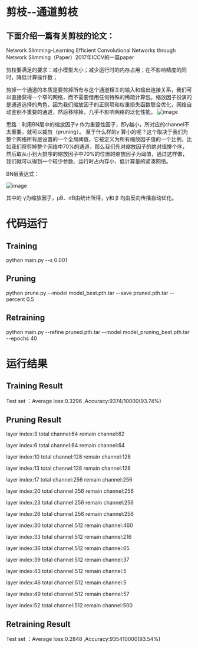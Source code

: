# 剪枝--通道剪枝

## 下面介绍一篇有关剪枝的论文：
Network Slimming-Learning Efficient Convolutional Networks through Network Slimming（Paper）2017年ICCV的一篇paper

剪枝要满足的要求：减小模型大小；减少运行时的内存占用；在不影响精度的同时，降低计算操作数；

剪掉一个通道的本质是要剪掉所有与这个通道相关的输入和输出连接关系，我们可以直接获得一个窄的网络，而不需要借用任何特殊的稀疏计算包。缩放因子扮演的是通道选择的角色，因为我们缩放因子的正则项和权重损失函数联合优化，网络自动鉴别不重要的通道，然后移除掉，几乎不影响网络的泛化性能。
![image](https://user-images.githubusercontent.com/80331072/112111624-6998d380-8bef-11eb-8bbb-7b2cb85e1497.png)

思路：利用BN层中的缩放因子γ 作为重要性因子，即γ越小，所对应的channel不太重要，就可以裁剪（pruning）。
至于什么样的γ 算小的呢？这个取决于我们为整个网络所有层设置的一个全局阈值，它被定义为所有缩放因子值的一个比例，比如我们将剪掉整个网络中70%的通道，那么我们先对缩放因子的绝对值排个序，然后取从小到大排序的缩放因子中70%的位置的缩放因子为阈值，通过这样做，我们就可以得到一个较少参数、运行时占内存小、低计算量的紧凑网络。

BN层表达式：

![image](https://user-images.githubusercontent.com/80331072/112111348-09099680-8bef-11eb-8a96-dfabe6939d3a.png)

其中的 γ为缩放因子，µB、σB由统计所得，γ和 β 均由反向传播自动优化。


# 代码运行
## Training
python main.py --s 0.001   
## Pruning
python prune.py --model model_best.pth.tar --save pruned.pth.tar --percent 0.5
## Retraining
python main.py --refine pruned.pth.tar --model model_pruning_best.pth.tar --epochs 40

# 运行结果
## Training Result
Test set ：Average loss:0.3296 ,Accuracy:9374/10000(93.74%)
## Pruning Result
layer index:3         total channel:64         remain channel:62

layer index:6         total channel:64         remain channel:64

layer index:10        total channel:128        remain channel:128

layer index:13        total channel:128        remain channel:128

layer index:17        total channel:256        remain channel:256

layer index:20        total channel:256        remain channel:256

layer index:23        total channel:256        remain channel:256

layer index:26        total channel:256        remain channel:256

layer index:30        total channel:512        remain channel:460

layer index:33        total channel:512        remain channel:216

layer index:36        total channel:512        remain channel:65

layer index:39        total channel:512        remain channel:37

layer index:43        total channel:512        remain channel:5

layer index:46        total channel:512        remain channel:5

layer index:49        total channel:512        remain channel:57

layer index:52        total channel:512        remain channel:500

## Retraining Result
Test set ：Average loss:0.2848 ,Accuracy:935410000(93.54%)

